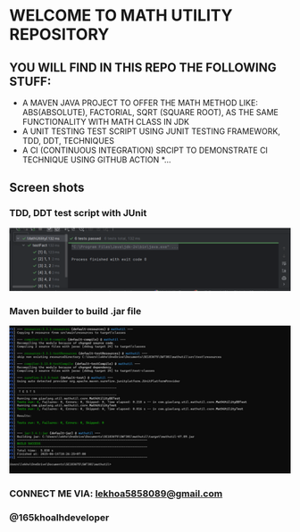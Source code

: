 # WELCOME TO MATH UTILITY REPOSITORY
## YOU WILL FIND IN THIS REPO THE FOLLOWING STUFF:
* A MAVEN JAVA PROJECT TO OFFER THE MATH METHOD LIKE: ABS(ABSOLUTE), FACTORIAL, SQRT (SQUARE ROOT), AS THE SAME FUNCTIONALITY WITH MATH CLASS IN JDK
* A UNIT TESTING TEST SCRIPT USING JUNIT TESTING FRAMEWORK, TDD, DDT, TECHNIQUES
* A CI (CONTINUOUS INTEGRATION) SRCIPT TO DEMONSTRATE CI TECHNIQUE USING GITHUB
ACTION 
*...
## Screen shots 
### TDD, DDT test script with JUnit
![TDD, DDT test script](https://github.com/khoalhdeveloper/mathutil/blob/main/screenshots/Junit%20with%20TDD%20DDT.png)
### Maven builder to build .jar file
![maven build](https://github.com/khoalhdeveloper/mathutil/blob/main/screenshots/maven%20buider.png)
### CONNECT ME VIA: lekhoa5858089@gmail.com
### @165khoalhdeveloper